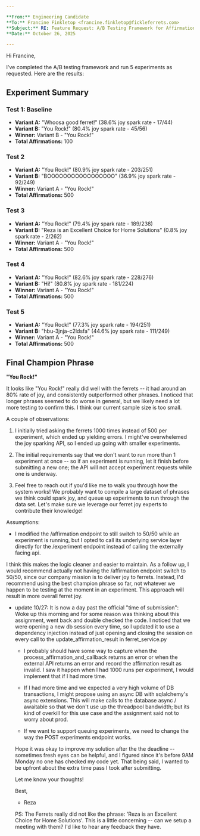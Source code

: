 ```yaml
---

**From:** Engineering Candidate
**To:** Francine Finkletop <francine.finkletop@fickleferrets.com>
**Subject:** RE: Feature Request: A/B Testing Framework for Affirmation Campaigns
**Date:** October 26, 2025

---
```


Hi Francine,

I've completed the A/B testing framework and run 5 experiments as requested. Here are the results:

## Experiment Summary

### Test 1: Baseline
- **Variant A:** "Whoosa good ferret!" (38.6% joy spark rate - 17/44)
- **Variant B:** "You Rock!" (80.4% joy spark rate - 45/56)
- **Winner:** Variant B - "You Rock!"
- **Total Affirmations:** 100

### Test 2
- **Variant A:** "You Rock!" (80.9% joy spark rate - 203/251)
- **Variant B:** "BOOOOOOOOOOOOOOOOO" (36.9% joy spark rate - 92/249)
- **Winner:** Variant A - "You Rock!"
- **Total Affirmations:** 500

### Test 3
- **Variant A:** "You Rock!" (79.4% joy spark rate - 189/238)
- **Variant B:** "Reza is an Excellent Choice for Home Solutions" (0.8% joy spark rate - 2/262)
- **Winner:** Variant A - "You Rock!"
- **Total Affirmations:** 500

### Test 4
- **Variant A:** "You Rock!" (82.6% joy spark rate - 228/276)
- **Variant B:** "Hi!" (80.8% joy spark rate - 181/224)
- **Winner:** Variant A - "You Rock!"
- **Total Affirmations:** 500

### Test 5
- **Variant A:** "You Rock!" (77.3% joy spark rate - 194/251)
- **Variant B:** "hbu-3jnja-c2ldsfa" (44.6% joy spark rate - 111/249)
- **Winner:** Variant A - "You Rock!"
- **Total Affirmations:** 500

## Final Champion Phrase

**"You Rock!"**

It looks like "You Rock!" really did well with the ferrets -- it had around an 80% rate of joy, and consistently outperformed other phrases. I noticed that longer phrases seemed to do worse in general, but we likely need a lot more testing to confirm this. I think our current sample size is too small.


A couple of observations: 
1. I initially tried asking the ferrets 1000 times instead of 500 per experiment, which ended up yielding errors. I might've overwhelemed the joy sparking API, so I ended up going with smaller experiments.

2. The initial requirements say that we don't want to run more than 1 experiment at once -- so if an experiment is running, let it finish before submitting a new one; the API will not accept experiment requests while one is underway. 

3. Feel free to reach out if you'd like me to walk you through how the system works! We probably want to compile a large dataset of phrases we think could spark joy, and queue up experiments to run through the data set. Let's make sure we leverage our ferret joy experts to contribute their knowledge!



Assumptions:

  - I modified the /affirmation endpoint to still switch to 50/50 while an experiment is running, but I opted to call its underlying service layer directly for the /experiment endpoint instead of calling the externally facing api.
  
   I think this makes the logic cleaner and easier to maintain. As a follow up, I would recommend actually not having the /affirmation endpoint switch to 50/50, since our company mission is to deliver joy to ferrets. Instead, I'd recommend using the best champion phrase so far, not whatever we happen to be testing at the moment in an experiment. This approach will result in more overall ferret joy.

 - update 10/27: It is now a day past the official "time of submission":
    Woke up this morning and for some reason was thinking about this assignment, went back and double checked the code. I noticed that we were opening a new db session every time, so I updated it to use a dependency injection instead of just opening and closing the session on every call to the update_affirmation_result in ferret_service.py

    - I probably should have some way to capture when the process_affirmation_and_callback returns an error or when the external API returns an error and record the affirmation result as invalid. I saw it happen when I had 1000 runs per experiment, I would implement that if I had more time.

   - If I had more time and we expected a very high volume of DB transactions, I might propose using an async DB with sqlalchemy's async extensions. This will make calls to the database async / awaitable so that we don't use up the threadpool bandwidth; but its kind of overkill for this use case and the assignment said not to worry about prod.

   - If we want to support queuing experiments, we need to change the way the POST experiments endpoint works.

   Hope it was okay to improve my solution after the the deadline -- sometimes fresh eyes can be helpful, and I figured since it's before 9AM Monday no one has checked my code yet. That being said, I wanted to be upfront about the extra time pass I took after submitting. 
  
   
   Let me know your thoughts!

   Best,
   - Reza

   PS: The Ferrets really did not like the phrase: 'Reza is an Excellent Choice for Home Solutions'. This is a little concerning -- can we setup a meeting with them? I'd like to hear any feedback they have.
